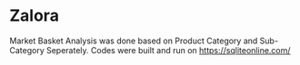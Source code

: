 # Zalora
Market Basket Analysis was done based on 
Product Category and Sub-Category Seperately.
Codes were built and run on https://sqliteonline.com/
